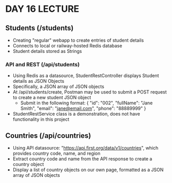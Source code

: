 # DAY 16 LECTURE

## Students (/students)
- Creating "regular" webapp to create entries of student details
- Connects to local or railway-hosted Redis database
- Student details stored as Strings

### API and REST (/api/students)
- Using Redis as a datasource, StudentRestController displays Student details as JSON Objects
- Specifically, a JSON array of JSON objects
- At /api/students/create, Postman may be used to submit a POST request to create a new student JSON object
    - Submit in the following format:
        {
            "id": "002",
            "fullName": "Jane Smith",
            "email": "jane@email.com",
            "phone": "88889999"
        }
- StudentRestService class is a demonstration, does not have functionality in this project


## Countries (/api/countries)
- Using API datasource: "https://api.first.org/data/v1/countries", which provides country code, name, and region
- Extract country code and name from the API response to create a country object
- Display a list of country objects on our own page, formatted as a JSON array of JSON objects
